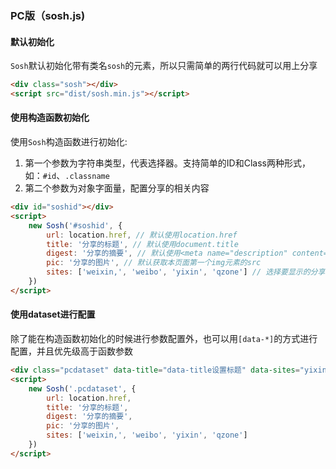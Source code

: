 ### PC版（sosh.js)

#### 默认初始化
`Sosh`默认初始化带有类名`sosh`的元素，所以只需简单的两行代码就可以用上分享

```html
<div class="sosh"></div>
<script src="dist/sosh.min.js"></script>
```

#### 使用构造函数初始化

使用`Sosh`构造函数进行初始化:

1. 第一个参数为字符串类型，代表选择器。支持简单的ID和Class两种形式，如：`#id`、`.classname`
2. 第二个参数为对象字面量，配置分享的相关内容

```html
<div id="soshid"></div>
<script>
	new Sosh('#soshid', {
		url: location.href, // 默认使用location.href
		title: '分享的标题', // 默认使用document.title
		digest: '分享的摘要', // 默认使用<meta name="description" content="">content的值  
		pic: '分享的图片', // 默认获取本页面第一个img元素的src
		sites: ['weixin,', 'weibo', 'yixin', 'qzone'] // 选择要显示的分享站点，顺序同sites数组顺序，支持设置的站点有weixin、yixin、weibo、qzone、tqq、douban、renren、tieba
	})
</script>
```


#### 使用dataset进行配置

除了能在构造函数初始化的时候进行参数配置外，也可以用`[data-*]`的方式进行配置，并且优先级高于函数参数

```html
<div class="pcdataset" data-title="data-title设置标题" data-sites="yixin,weibo,weixin,tqq,qzone,tieba,douban,renren"></div>
<script>
	new Sosh('.pcdataset', {
		url: location.href, 
		title: '分享的标题', 
		digest: '分享的摘要', 
		pic: '分享的图片', 
		sites: ['weixin,', 'weibo', 'yixin', 'qzone'] 
	})
</script>
```


